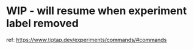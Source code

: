 # WIP - will resume when experiment label removed

ref: https://www.tiptap.dev/experiments/commands/#commands
